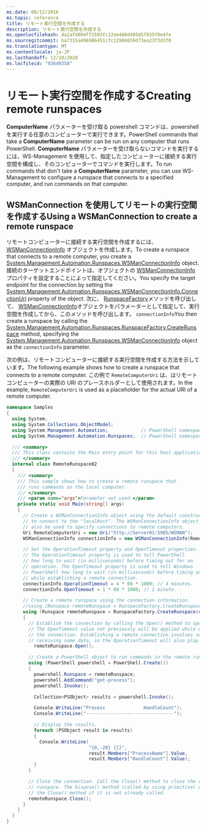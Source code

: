 ```yaml
---
ms.date: 09/12/2016
ms.topic: reference
title: リモート実行空間を作成する
description: リモート実行空間を作成する
ms.openlocfilehash: 4a2af4094ff2503fc12ee460d49565f035f0e4fe
ms.sourcegitcommit: ba7315a496986451cfc1296b659d73ea2373d3f0
ms.translationtype: MT
ms.contentlocale: ja-JP
ms.lasthandoff: 12/10/2020
ms.locfileid: "92649358"
---
```

# <a name="creating-remote-runspaces"></a><span data-ttu-id="97ba8-103">リモート実行空間を作成する</span><span class="sxs-lookup"><span data-stu-id="97ba8-103">Creating remote runspaces</span></span>

<span data-ttu-id="97ba8-104">**ComputerName** パラメーターを受け取る powershell コマンドは、powershell を実行する任意のコンピューターで実行できます。</span><span class="sxs-lookup"><span data-stu-id="97ba8-104">PowerShell commands that take a **ComputerName** parameter can be run on any computer that runs PowerShell.</span></span> <span data-ttu-id="97ba8-105">**ComputerName** パラメーターを受け取らないコマンドを実行するには、WS-Management を使用して、指定したコンピューターに接続する実行空間を構成し、そのコンピューターでコマンドを実行します。</span><span class="sxs-lookup"><span data-stu-id="97ba8-105">To run commands that don't take a **ComputerName** parameter, you can use WS-Management to configure a runspace that connects to a specified computer, and run commands on that computer.</span></span>

## <a name="using-a-wsmanconnection-to-create-a-remote-runspace"></a><span data-ttu-id="97ba8-106">WSManConnection を使用してリモートの実行空間を作成する</span><span class="sxs-lookup"><span data-stu-id="97ba8-106">Using a WSManConnection to create a remote runspace</span></span>

 <span data-ttu-id="97ba8-107">リモートコンピューターに接続する実行空間を作成するには、 [WSManConnectionInfo](/dotnet/api/System.Management.Automation.Runspaces.WSManConnectionInfo) オブジェクトを作成します。</span><span class="sxs-lookup"><span data-stu-id="97ba8-107">To create a runspace that connects to a remote computer, you create a [System.Management.Automation.Runspaces.WSManConnectionInfo](/dotnet/api/System.Management.Automation.Runspaces.WSManConnectionInfo) object.</span></span> <span data-ttu-id="97ba8-108">接続のターゲットエンドポイントは、オブジェクトの [WSManConnectionInfo](/dotnet/api/System.Management.Automation.Runspaces.WSManConnectionInfo.ConnectionUri) プロパティを設定することによって指定してください。</span><span class="sxs-lookup"><span data-stu-id="97ba8-108">You specify the target endpoint for the connection by setting the [System.Management.Automation.Runspaces.WSManConnectionInfo.ConnectionUri](/dotnet/api/System.Management.Automation.Runspaces.WSManConnectionInfo.ConnectionUri) property of the object.</span></span> <span data-ttu-id="97ba8-109">次に、 [RunspaceFactory](/dotnet/api/System.Management.Automation.Runspaces.RunspaceFactory.CreateRunspace)メソッドを呼び出して、 [WSManConnectionInfo](/dotnet/api/System.Management.Automation.Runspaces.WSManConnectionInfo)オブジェクトをパラメーターとして指定して、実行空間を作成してから、このメソッドを呼び出します。 `connectionInfo`</span><span class="sxs-lookup"><span data-stu-id="97ba8-109">You then create a runspace by calling the [System.Management.Automation.Runspaces.RunspaceFactory.CreateRunspace](/dotnet/api/System.Management.Automation.Runspaces.RunspaceFactory.CreateRunspace) method, specifying the [System.Management.Automation.Runspaces.WSManConnectionInfo](/dotnet/api/System.Management.Automation.Runspaces.WSManConnectionInfo) object as the `connectionInfo` parameter.</span></span>

 <span data-ttu-id="97ba8-110">次の例は、リモートコンピューターに接続する実行空間を作成する方法を示しています。</span><span class="sxs-lookup"><span data-stu-id="97ba8-110">The following example shows how to create a runspace that connects to a remote computer.</span></span> <span data-ttu-id="97ba8-111">この例で `RemoteComputerUri` は、はリモートコンピューターの実際の URI のプレースホルダーとして使用されます。</span><span class="sxs-lookup"><span data-stu-id="97ba8-111">In the example, `RemoteComputerUri` is used as a placeholder for the actual URI of a remote computer.</span></span>

```csharp
namespace Samples
{
  using System;
  using System.Collections.ObjectModel;
  using System.Management.Automation;            // PowerShell namespace.
  using System.Management.Automation.Runspaces;  // PowerShell namespace.

  /// <summary>
  /// This class contains the Main entry point for this host application.
  /// </summary>
  internal class RemoteRunspace02
  {
    /// <summary>
    /// This sample shows how to create a remote runspace that
    /// runs commands on the local computer.
    /// </summary>
    /// <param name="args">Parameter not used.</param>
    private static void Main(string[] args)
    {
      // Create a WSManConnectionInfo object using the default constructor
      // to connect to the "localHost". The WSManConnectionInfo object can
      // also be used to specify connections to remote computers.
      Uri RemoteComputerUri = new Uri("http://Server01:5985/WSMAN");
      WSManConnectionInfo connectionInfo = new WSManConnectionInfo(RemoteComputerUri);

      // Set the OperationTimeout property and OpenTimeout properties.
      // The OperationTimeout property is used to tell PowerShell
      // how long to wait (in milliseconds) before timing out for an
      // operation. The OpenTimeout property is used to tell Windows
      // PowerShell how long to wait (in milliseconds) before timing out
      // while establishing a remote connection.
      connectionInfo.OperationTimeout = 4 * 60 * 1000; // 4 minutes.
      connectionInfo.OpenTimeout = 1 * 60 * 1000; // 1 minute.

      // Create a remote runspace using the connection information.
      //using (Runspace remoteRunspace = RunspaceFactory.CreateRunspace())
      using (Runspace remoteRunspace = RunspaceFactory.CreateRunspace(connectionInfo))
      {
        // Establish the connection by calling the Open() method to open the runspace.
        // The OpenTimeout value set previously will be applied while establishing
        // the connection. Establishing a remote connection involves sending and
        // receiving some data, so the OperationTimeout will also play a role in this process.
          remoteRunspace.Open();

        // Create a PowerShell object to run commands in the remote runspace.
        using (PowerShell powershell = PowerShell.Create())
        {
          powershell.Runspace = remoteRunspace;
          powershell.AddCommand("get-process");
          powershell.Invoke();

          Collection<PSObject> results = powershell.Invoke();

          Console.WriteLine("Process              HandleCount");
          Console.WriteLine("--------------------------------");

          // Display the results.
          foreach (PSObject result in results)
          {
            Console.WriteLine(
                              "{0,-20} {1}",
                              result.Members["ProcessName"].Value,
                              result.Members["HandleCount"].Value);
          }
        }

        // Close the connection. Call the Close() method to close the remote
        // runspace. The Dispose() method (called by using primitive) will call
        // the Close() method if it is not already called.
        remoteRunspace.Close();
      }
    }
  }
}
```
